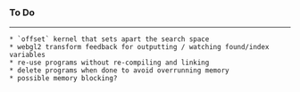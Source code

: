 ### To Do
----

    * `offset` kernel that sets apart the search space
    * webgl2 transform feedback for outputting / watching found/index variables
    * re-use programs without re-compiling and linking
    * delete programs when done to avoid overrunning memory
    * possible memory blocking?
